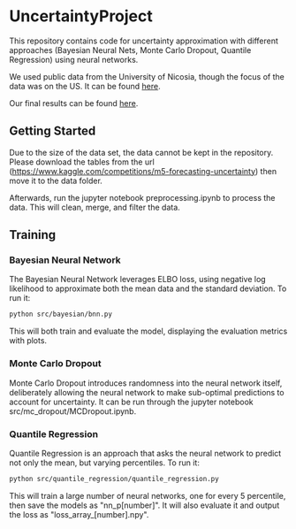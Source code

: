 # UncertaintyProject

This repository contains code for uncertainty approximation with different approaches (Bayesian Neural Nets, Monte Carlo Dropout, Quantile Regression) using neural networks.

We used public data from the University of Nicosia, though the focus of the data was on the US. It can be found [here](https://www.kaggle.com/competitions/m5-forecasting-uncertainty).

Our final results can be found [here](https://github.com/DerrickhSun/CS578-Uncertainty-Project/blob/main/CS_578_Project.pdf).

## Getting Started

Due to the size of the data set, the data cannot be kept in the repository. Please download the tables from the url (https://www.kaggle.com/competitions/m5-forecasting-uncertainty) then move it to the data folder.

Afterwards, run the jupyter notebook preprocessing.ipynb to process the data. This will clean, merge, and filter the data.

## Training

### Bayesian Neural Network
The Bayesian Neural Network leverages ELBO loss, using negative log likelihood to approximate both the mean data and the standard deviation. To run it:
```bash
python src/bayesian/bnn.py
```
This will both train and evaluate the model, displaying the evaluation metrics with plots.

### Monte Carlo Dropout
Monte Carlo Dropout introduces randomness into the neural network itself, deliberately allowing the neural network to make sub-optimal predictions to account for uncertainty. It can be run through the jupyter notebook src/mc_dropout/MCDropout.ipynb.

### Quantile Regression
Quantile Regression is an approach that asks the neural network to predict not only the mean, but varying percentiles. To run it:
```bash
python src/quantile_regression/quantile_regression.py
```
This will train a large number of neural networks, one for every 5 percentile, then save the models as "nn_p[number]". It will also evaluate it and output the loss as "loss_array_[number].npy".
